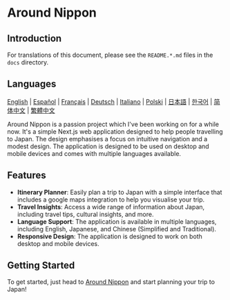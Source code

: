# Around Nippon

## Introduction

For translations of this document, please see the `README.*.md` files in the `docs` directory.

## Languages

[English](README.md) | [Español](docs/README.es.md) | [Français](docs/README.fr.md) | [Deutsch](docs/README.de.md) | [Italiano](docs/README.it.md) | [Polski](docs/README.pl.md) | [日本語](docs/README.ja.md) | [한국어](docs/README.ko.md) | [简体中文](docs/README.zh-Hans.md) | [繁體中文](docs/README.zh-Hant.md)

Around Nippon is a passion project which I've been working on for a while now. It's a simple Next.js web application designed to help people travelling to Japan. The design emphasises a focus on intuitive navigation and a modest design. The application is designed to be used on desktop and mobile devices and comes with multiple languages available.

## Features

- **Itinerary Planner**: Easily plan a trip to Japan with a simple interface that includes a google maps integration to help you visualise your trip.
- **Travel Insights**: Access a wide range of information about Japan, including travel tips, cultural insights, and more.
- **Language Support**: The application is available in multiple languages, including English, Japanese, and Chinese (Simplified and Traditional).
- **Responsive Design**: The application is designed to work on both desktop and mobile devices.

## Getting Started

To get started, just head to [Around Nippon](https://around-nippon.konpeki.co.uk) and start planning your trip to Japan!
